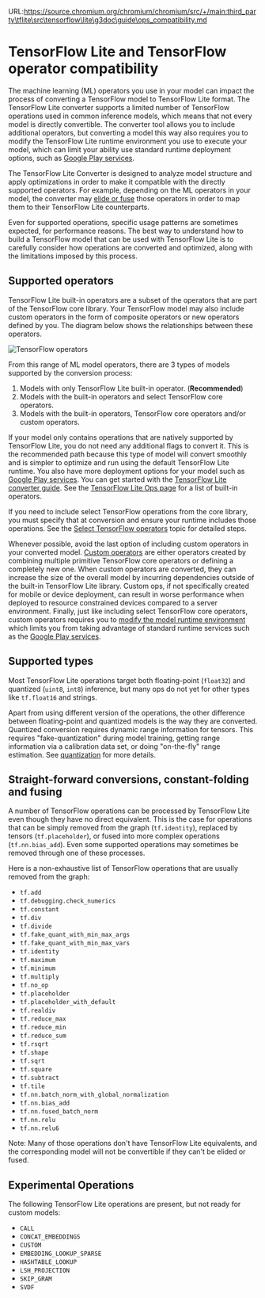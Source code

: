 URL:https://source.chromium.org/chromium/chromium/src/+/main:third_party\tflite\src\tensorflow\lite\g3doc\guide\ops_compatibility.md
# TensorFlow Lite and TensorFlow operator compatibility

The machine learning (ML) operators you use in your model can impact the process
of converting a TensorFlow model to TensorFlow Lite format. The TensorFlow Lite
converter supports a limited number of TensorFlow operations used in common
inference models, which means that not every model is directly convertible. The
converter tool allows you to include additional operators, but converting a
model this way also requires you to modify the TensorFlow Lite runtime
environment you use to execute your model, which can limit your ability use
standard runtime deployment options, such as
[Google Play services](../android/play_services.md).

The TensorFlow Lite Converter is designed to analyze model structure and apply
optimizations in order to make it compatible with the directly supported
operators. For example, depending on the ML operators in your model, the
converter may [elide or fuse](../models/convert/operation_fusion.md) those
operators in order to map them to their TensorFlow Lite counterparts.

Even for supported operations, specific usage patterns are sometimes expected,
for performance reasons. The best way to understand how to build a TensorFlow
model that can be used with
TensorFlow Lite is to carefully consider how operations are converted and
optimized, along with the limitations imposed by this process.

## Supported operators

TensorFlow Lite built-in operators are a subset of the operators
that are part of the TensorFlow core library. Your TensorFlow model may
also include custom operators in the form of composite operators
or new operators defined by you. The diagram below shows the relationships
between these operators.

![TensorFlow operators](../images/convert/tf_operators_relationships.png)

From this range of ML model operators, there are 3 types of
models supported by the conversion process:

1. Models with only TensorFlow Lite built-in operator. (**Recommended**)
1. Models with the built-in operators and select TensorFlow
   core operators.
1. Models with the built-in operators, TensorFlow core operators and/or
   custom operators.

If your model only contains operations that are natively supported by TensorFlow
Lite, you do not need any additional flags to convert it. This is the
recommended path because this type of model will convert smoothly and is simpler
to optimize and run using the default TensorFlow Lite runtime. You also have
more deployment options for your model such as
[Google Play services](../android/play_services.md). You can get started with
the [TensorFlow Lite converter guide](../models/convert/convert_models.md). See
the [TensorFlow Lite Ops page](https://www.tensorflow.org/mlir/tfl_ops) for a
list of built-in operators.

If you need to include select TensorFlow operations from the core library,
you must specify that at conversion and ensure your runtime includes those
operations. See the [Select TensorFlow operators](ops_select.md) topic for
detailed steps.

Whenever possible, avoid the last option of including custom operators in your
converted model. [Custom operators](https://www.tensorflow.org/guide/create_op)
are either operators created by combining multiple primitive TensorFlow core
operators or defining a completely new one. When custom operators are converted,
they can increase the size of the overall model by incurring dependencies
outside of the built-in TensorFlow Lite library. Custom ops, if not specifically
created for mobile or device deployment, can result in worse performance when
deployed to resource constrained devices compared to a server environment.
Finally, just like including select TensorFlow core operators, custom operators
requires you to
[modify the model runtime environment](ops_custom.md#create-and-register-the-operator)
which limits you from taking advantage of standard runtime services such as the
[Google Play services](../android/play_services.md).

## Supported types

Most TensorFlow Lite operations target both floating-point (`float32`) and
quantized (`uint8`, `int8`) inference, but many ops do not yet for other types
like `tf.float16` and strings.

Apart from using different version of the operations, the other difference
between floating-point and quantized models is the way they are converted.
Quantized conversion requires dynamic range information for tensors. This
requires "fake-quantization" during model training, getting range information
via a calibration data set, or doing "on-the-fly" range estimation. See
[quantization](../performance/model_optimization.md) for more details.


## Straight-forward conversions, constant-folding and fusing

A number of TensorFlow operations can be processed by TensorFlow Lite even
though they have no direct equivalent. This is the case for operations that can
be simply removed from the graph (`tf.identity`), replaced by tensors
(`tf.placeholder`), or fused into more complex operations (`tf.nn.bias_add`).
Even some supported operations may sometimes be removed through one of these
processes.

Here is a non-exhaustive list of TensorFlow operations that are usually removed
from the graph:

*   `tf.add`
*   `tf.debugging.check_numerics`
*   `tf.constant`
*   `tf.div`
*   `tf.divide`
*   `tf.fake_quant_with_min_max_args`
*   `tf.fake_quant_with_min_max_vars`
*   `tf.identity`
*   `tf.maximum`
*   `tf.minimum`
*   `tf.multiply`
*   `tf.no_op`
*   `tf.placeholder`
*   `tf.placeholder_with_default`
*   `tf.realdiv`
*   `tf.reduce_max`
*   `tf.reduce_min`
*   `tf.reduce_sum`
*   `tf.rsqrt`
*   `tf.shape`
*   `tf.sqrt`
*   `tf.square`
*   `tf.subtract`
*   `tf.tile`
*   `tf.nn.batch_norm_with_global_normalization`
*   `tf.nn.bias_add`
*   `tf.nn.fused_batch_norm`
*   `tf.nn.relu`
*   `tf.nn.relu6`

Note: Many of those operations don't have TensorFlow Lite equivalents, and the
corresponding model will not be convertible if they can't be elided or fused.

## Experimental Operations
The following TensorFlow Lite operations are present, but not ready for custom
models:

*   `CALL`
*   `CONCAT_EMBEDDINGS`
*   `CUSTOM`
*   `EMBEDDING_LOOKUP_SPARSE`
*   `HASHTABLE_LOOKUP`
*   `LSH_PROJECTION`
*   `SKIP_GRAM`
*   `SVDF`
